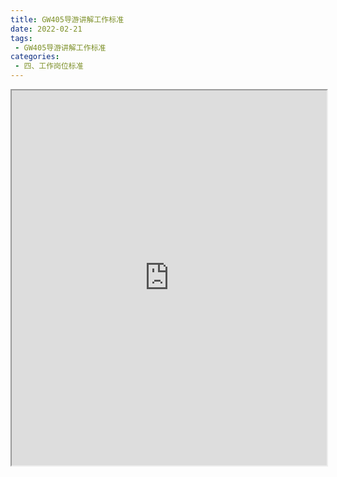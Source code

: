 ```yaml
---
title: GW405导游讲解工作标准
date: 2022-02-21
tags:
 - GW405导游讲解工作标准
categories:
 - 四、工作岗位标准
---
```




<iframe src="https://wanli.yourtools.icu/pdf/web/viewer.html?file=https://vkceyugu.cdn.bspapp.com/VKCEYUGU-70d376b2-8c13-4496-a61e-94013c96172a/07eaf504-9e7d-4fd7-a985-dcd94ba3a97b.pdf" width="100%" height="600px"></iframe>
